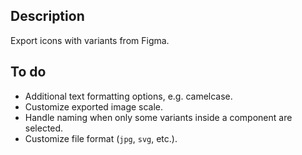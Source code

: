 ## Description

Export icons with variants from Figma.

## To do

- Additional text formatting options, e.g. camelcase.
- Customize exported image scale.
- Handle naming when only some variants inside a component are selected.
- Customize file format (`jpg`, `svg`, etc.).